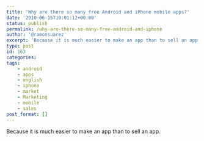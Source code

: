 ```yaml
---
title: 'Why are there so many free Android and iPhone mobile apps?'
date: '2010-06-15T10:01:12+00:00'
status: publish
permalink: /why-are-there-so-many-free-android-and-iphone
author: '@ramonsuarez'
excerpt: 'Because it is much easier to make an app than to sell an app.'
type: post
id: 163
categories:
tags:
    - android
    - apps
    - english
    - iphone
    - market
    - Marketing
    - mobile
    - sales
post_format: []
---
```

Because it is much easier to make an app than to sell an app.